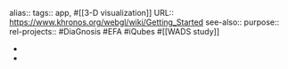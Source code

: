 alias::
tags:: app, #[[3-D visualization]]
URL:: https://www.khronos.org/webgl/wiki/Getting_Started
see-also::
purpose::
rel-projects:: #DiaGnosis #EFA #iQubes #[[WADS study]]

-
-
